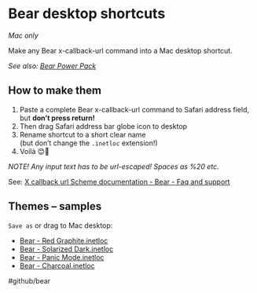 # Bear desktop shortcuts
*Mac only*

Make any Bear x-callback-url command into a Mac desktop shortcut.

*See also: [Bear Power Pack](https://github.com/rovest/Bear-Power-Pack/blob/master/README.md)*

## How to make them
1. Paste a complete Bear x-callback-url command to Safari address field,   but **don’t press return!**
2. Then drag Safari address bar globe icon to desktop
3. Rename shortcut to a short clear name   
(but don’t change the `.inetloc` extension!)
5. Voilà 😊🐻

*NOTE! Any input text has to be url-escaped! Spaces as %20 etc.*

See: [X callback url Scheme documentation - Bear - Faq and support](http://www.bear-writer.com/faq/X-callback-url%20Scheme%20documentation/)

## Themes – samples

`Save as` or drag to Mac desktop:

* [Bear - Red Graphite.inetloc](assets/Bear%20-%20Red%20Graphite.inetloc) 
* [Bear - Solarized Dark.inetloc](assets/Bear%20-%20Solarized%20Dark.inetloc) 
* [Bear - Panic Mode.inetloc](assets/Bear%20-%20Panic%20Mode.inetloc) 
* [Bear - Charcoal.inetloc](assets/Bear%20-%20Charcoal.inetloc)

#github/bear


